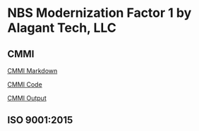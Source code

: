 # NBS Modernization Factor 1 by Alagant Tech, LLC

## CMMI 
[CMMI Markdown](https://github.com/ericaosta/alagant/blob/main/CMMI.md)

[CMMI Code](https://github.com/ericaosta/alagant/blob/main/CMMI.Rmd)

[CMMI Output](https://github.com/ericaosta/alagant/blob/main/cmmi_2021_sam_ML3_ML4_ML5_world.xlsx)

## ISO 9001:2015
